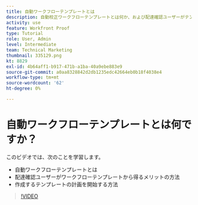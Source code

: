 ```yaml
---
title: 自動ワークフローテンプレートとは
description: 自動校正ワークフローテンプレートとは何か、および配達確認ユーザーがテンプレートからメリットを受ける方法について説明します。 作成するテンプレートの計画を開始します。
activity: use
feature: Workfront Proof
type: Tutorial
role: User, Admin
level: Intermediate
team: Technical Marketing
thumbnail: 335129.png
kt: 8829
exl-id: 4b64aff1-b917-471b-a1ba-40a9ebe883e9
source-git-commit: a0aa8328842d2db1235edc42664eb0b18f4038e4
workflow-type: tm+mt
source-wordcount: '62'
ht-degree: 0%

---
```


# 自動ワークフローテンプレートとは何ですか？

このビデオでは、次のことを学習します。

* 自動ワークフローテンプレートとは
* 配達確認ユーザーがワークフローテンプレートから得るメリットの方法
* 作成するテンプレートの計画を開始する方法

>[!VIDEO](https://video.tv.adobe.com/v/335129/?quality=12)

<!---
Learn More Icon
Automated workflow overview
Create and manage Automated Workflow templates
Configure a proof
--->
